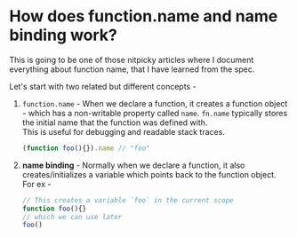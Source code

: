 # How does function.name and name binding work?

This is going to be one of those nitpicky articles where I document everything about function name, that I have learned from the spec.  

Let's start with two related but different concepts -
1. `function.name` - When we declare a function, it creates a function object - which has a non-writable property called `name`. `fn.name` typically stores the initial name that the function was defined with.   
This is useful for debugging and readable stack traces.  
	```js
	(function foo(){}).name // "foo"
	```

2. **name binding** - Normally when we declare a function, it also creates/initializes a variable which points back to the function object. For ex -
	```js
	// This creates a variable `foo` in the current scope
	function foo(){}
	// which we can use later
	foo()
	```
<!--stackedit_data:
eyJoaXN0b3J5IjpbLTEyMTM0Njc0MDAsMTY1ODQ5OTcyNiwxOD
MwOTYyODc0LDEyMzAwMjc2MjUsMTA2MjEyMzc3MSwxMjI1ODg2
ODIwXX0=
-->
